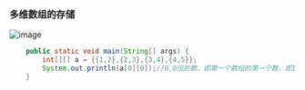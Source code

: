### 多维数组的存储
![image](4152E9FA44174FEDAAA3E6E496B9EFB6)

```java
    public static void main(String[] args) {
        int[][] a = {{1,2},{2,3},{3,4},{4,5}};
        System.out.println(a[0][0]);//0,0位的数，即第一个数组的第一个数，即1
    }
```